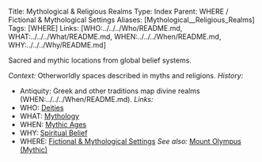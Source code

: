 Title: Mythological & Religious Realms
Type: Index
Parent: WHERE / Fictional & Mythological Settings
Aliases: [Mythological__Religious_Realms]
Tags: [WHERE]
Links: [WHO:../../../Who/README.md, WHAT:../../../What/README.md, WHEN:../../../When/README.md, WHY:../../../Why/README.md]

Sacred and mythic locations from global belief systems.

_Context:_ Otherworldly spaces described in myths and religions.
_History:_
- Antiquity: Greek and other traditions map divine realms (WHEN:../../../When/README.md).
_Links:_
- WHO: [Deities](../../../Who/)
- WHAT: [Mythology](../../../What/)
- WHEN: [Mythic Ages](../../../When/)
- WHY: [Spiritual Belief](../../../Why/)
- WHERE: [Fictional & Mythological Settings](../)
_See also:_ [Mount Olympus (Mythic)](Mount-Olympus-(Mythic).md)
